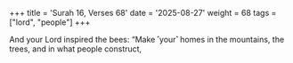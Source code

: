 +++
title = 'Surah 16, Verses 68'
date = '2025-08-27'
weight = 68
tags = ["lord", "people"]
+++

And your Lord inspired the bees: “Make ˹your˺ homes in the mountains, the trees, and in what people construct,